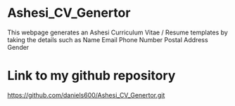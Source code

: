 # Ashesi_CV_Genertor


This webpage generates an Ashesi Curriculum Vitae / Resume templates by taking the details such as 
 Name 
 Email
 Phone Number
 Postal Address 
 Gender
  
# Link to my github repository
https://github.com/daniels600/Ashesi_CV_Genertor.git